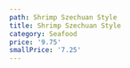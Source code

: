 ```yaml
---
path: Shrimp Szechuan Style
title: Shrimp Szechuan Style
category: Seafood
price: '9.75'
smallPrice: '7.25'
---
```


